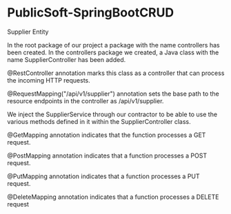 # PublicSoft-SpringBootCRUD
Supplier Entity

In the root package of our project a package with the name controllers has been created. In the controllers package we created, a Java class with the name SupplierController has been added.

@RestController annotation marks this class as a controller that can process the incoming HTTP requests.

@RequestMapping("/api/v1/supplier") annotation sets the base path to the resource endpoints in the controller as /api/v1/supplier.

We inject the SupplierService through our contractor to be able to use the various methods defined in it within the SupplierController class.

@GetMapping annotation indicates that the function processes a GET request.

@PostMapping annotation indicates that a function processes a POST request.

@PutMapping annotation indicates that a function processes a PUT request.

@DeleteMapping annotation indicates that a function processes a DELETE request
